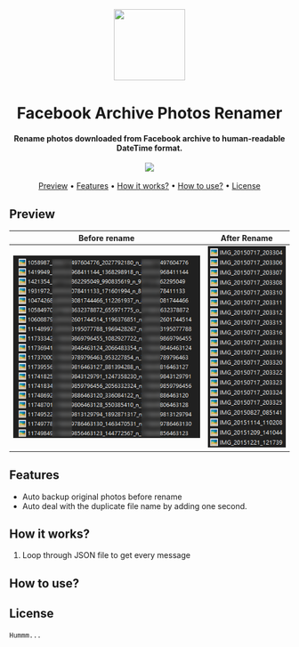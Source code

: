 <div align="center">
  
<img src="https://fakeimg.pl/128x128/" width="128" height="128">

<h1>Facebook Archive Photos Renamer</h1>
<h4>
Rename photos downloaded from Facebook archive to human-readable DateTime format.</h4>

![](https://img.shields.io/badge/Python-3-4b8bb8.svg?style=flat-square)

<p align="center">
  <a href="#Preview">Preview</a> •
  <a href="#features">Features</a> •
  <a href="#how-it-works">How it works?</a> •
  <a href="#how-to-use">How to use?</a> •
  <a href="#license">License</a>
</p>
</div>

## Preview
| Before rename | After Rename |
|---|---|
| ![Before](https://raw.githubusercontent.com/MrNegativeTW/FacebookArchivePhotosRenamer/main/screenshots/before_rename.png) | ![After](https://raw.githubusercontent.com/MrNegativeTW/FacebookArchivePhotosRenamer/main/screenshots/after_rename.png) 

## Features
- Auto backup original photos before rename
- Auto deal with the duplicate file name by adding one second.

## How it works?

1. Loop through JSON file to get every message

## How to use?

## License
```
Hummm...
```